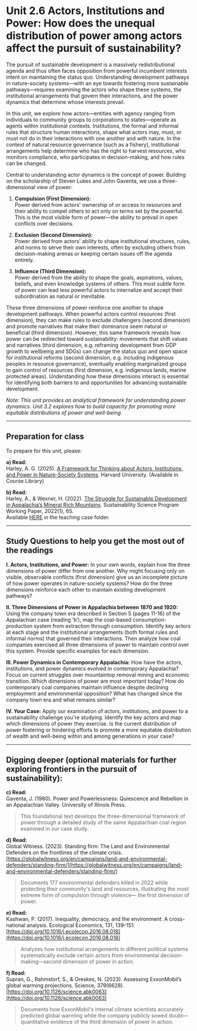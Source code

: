 # Unit 2.6 Actors, Institutions and Power: How does the unequal distribution of power among actors affect the pursuit of sustainability?

The pursuit of sustainable development is a massively redistributional agenda and thus often faces opposition from powerful incumbent interests intent on maintaining the status quo. Understanding development pathways in nature-society systems—with an eye towards fostering more sustainable pathways—requires examining the actors who shape these systems, the institutional arrangements that govern their interactions, and the power dynamics that determine whose interests prevail.

In this unit, we explore how actors—entities with agency ranging from individuals to community groups to corporations to states—operate as agents within institutional contexts. Institutions, the formal and informal rules that structure human interactions, shape what actors may, must, or must not do in their interactions with one another and with nature. In the context of natural resource governance (such as a fishery), institutional arrangements help determine who has the right to harvest resources, who monitors compliance, who participates in decision-making, and how rules can be changed.

Central to understanding actor dynamics is the concept of power. Building on the scholarship of Steven Lukes and John Gaventa, we use a three-dimensional view of power:

1. **Compulsion (First Dimension):**  
   Power derived from actors' ownership of or access to resources and their ability to compel others to act only on terms set by the powerful. This is the most visible form of power—the ability to prevail in open conflicts over decisions.

2. **Exclusion (Second Dimension):**  
   Power derived from actors' ability to shape institutional structures, rules, and norms to serve their own interests, often by excluding others from decision-making arenas or keeping certain issues off the agenda entirely.

3. **Influence (Third Dimension):**  
   Power derived from the ability to shape the goals, aspirations, values, beliefs, and even knowledge systems of others. This most subtle form of power can lead less powerful actors to internalize and accept their subordination as natural or inevitable.

These three dimensions of power reinforce one another to shape development pathways. When powerful actors control resources (first dimension), they can make rules to exclude challengers (second dimension) and promote narratives that make their dominance seem natural or beneficial (third dimension). However, this same framework reveals how power can be redirected toward sustainability: movements that shift values and narratives (third dimension, e.g. reframing development from GDP growth to wellbeing and SDGs) can change the status quo and open space for institutional reforms (second dimension, e.g. including indigenous peoples in resource governance), eventually enabling marginalized groups to gain control of resources (first dimension, e.g. indigenous lands, marine protected areas). Understanding how these dimensions interact is essential for identifying both barriers to and opportunities for advancing sustainable development.

*Note: This unit provides an analytical framework for understanding power dynamics. Unit 3.2 explores how to build capacity for promoting more equitable distributions of power and well-being.*

---

## Preparation for class

To prepare for this unit, please:

**a) Read:**  
Harley, A. G. (2025). [A Framework for Thinking about Actors, Institutions, and Power in Nature-Society Systems](../course-library/framework-actors-inst-power.pdf). Harvard University. (Available in Course Library)

**b) Read:**  
Harley, A., & Wexner, H. (2022). [The Struggle for Sustainable Development in Appalachia’s Mineral Rich Mountains](https://www.hks.harvard.edu/sites/default/files/184_AWP_final.pdf). Sustainability Science Program Working Paper, 2022(1), 65.  
Available [HERE](../teaching-cases/case-appalachia.pdf) in the teaching case folder.

---

## Study Questions to help you get the most out of the readings

**I. Actors, Institutions, and Power:** In your own words, explain how the three dimensions of power differ from one another. Why might focusing only on visible, observable conflicts (first dimension) give us an incomplete picture of how power operates in nature-society systems? How do the three dimensions reinforce each other to maintain existing development pathways?

**II. Three Dimensions of Power in Appalachia between 1870 and 1920:** Using the company town era described in Section 5 (pages 11-16) of the Appalachian case (reading ‘b’), map the coal-based consumption-production system from extraction through consumption. Identify key actors at each stage and the institutional arrangements (both formal rules and informal norms) that governed their interactions. Then analyze how coal companies exercised all three dimensions of power to maintain control over this system. Provide specific examples for each dimension.

**III. Power Dynamics in Contemporary Appalachia:** How have the actors, institutions, and power dynamics evolved in contemporary Appalachia? Focus on current struggles over mountaintop removal mining and economic transition. Which dimensions of power are most important today? How do contemporary coal companies maintain influence despite declining employment and environmental opposition? What has changed since the company town era and what remains similar?

**IV. Your Case:** Apply our examination of actors, institutions, and power to a sustainability challenge you're studying. Identify the key actors and map which dimensions of power they exercise. Is the current distribution of power fostering or hindering efforts to promote a more equitable distribution of wealth and well-being within and among generations in your case?

---

## Digging deeper (optional materials for further exploring frontiers in the pursuit of sustainability):

**c) Read:**  
Gaventa, J. (1980). Power and Powerlessness: Quiescence and Rebellion in an Appalachian Valley. University of Illinois Press.  
> This foundational text develops the three-dimensional framework of power through a detailed study of the same Appalachian coal region examined in our case study.

**d) Read:**  
Global Witness. (2023). Standing firm: The Land and Environmental Defenders on the frontlines of the climate crisis. [https://globalwitness.org/en/campaigns/land-and-environmental-defenders/standing-firm/](https://globalwitness.org/en/campaigns/land-and-environmental-defenders/standing-firm/)  
> Documents 177 environmental defenders killed in 2022 while protecting their community's land and resources, illustrating the most extreme form of compulsion through violence— the first dimension of power.

**e) Read:**  
Kashwan, P. (2017). Inequality, democracy, and the environment: A cross-national analysis. Ecological Economics, 131, 139–151. [https://doi.org/10.1016/j.ecolecon.2016.08.018](https://doi.org/10.1016/j.ecolecon.2016.08.018)  
> Analyzes how institutional arrangements in different political systems systematically exclude certain actors from environmental decision-making—second dimension of power in action.

**f) Read:**  
Supran, G., Rahmstorf, S., & Oreskes, N. (2023). Assessing ExxonMobil’s global warming projections. Science, 379(6628). [https://doi.org/10.1126/science.abk0063](https://doi.org/10.1126/science.abk0063)  
> Documents how ExxonMobil's internal climate scientists accurately predicted global warming while the company publicly sowed doubt—quantitative evidence of the third dimension of power in action.